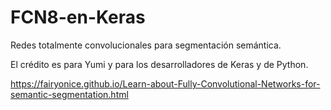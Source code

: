 # FCN8-en-Keras
Redes totalmente convolucionales para segmentación semántica.

El crédito es para Yumi y para los desarrolladores de Keras y de Python.

https://fairyonice.github.io/Learn-about-Fully-Convolutional-Networks-for-semantic-segmentation.html

